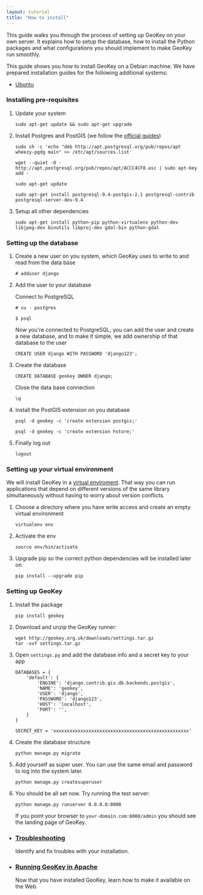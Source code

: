 ```yaml
---
layout: tutorial
title: "How to install"
---
```


This guide walks you through the process of setting up GeoKey on your own server. It explains how to setup the database, how to install the Python packages and what configurations you should implement to make GeoKey run smoothly.

<div class="info-box alert alert-warning">
    <i class="fa fa-exclamation-triangle"></i>
    <div>
        This guide shows you how to install GeoKey on a Debian machine. We have prepared installation guides for the following additional systems:
        <ul class="tutorial-links">
            <li><a href="/help/how-to-install-ubuntu.html">Ubuntu</a></li>
        </ul>
    </div>
</div>

### Installing pre-requisites

1. Update your system

    ```
    sudo apt-get update && sudo apt-get upgrade
    ```

2. Install Postgres and PostGIS (we follow the [official guides](http://trac.osgeo.org/postgis/wiki/UsersWikiPostGIS21UbuntuPGSQL93Apt))

    `sudo sh -c 'echo "deb http://apt.postgresql.org/pub/repos/apt wheezy-pgdg main" >> /etc/apt/sources.list'`

    `wget --quiet -O - http://apt.postgresql.org/pub/repos/apt/ACCC4CF8.asc | sudo apt-key add -`

    `sudo apt-get update`

    `sudo apt-get install postgresql-9.4-postgis-2.1 postgresql-contrib postgresql-server-dev-9.4`

3. Setup all other dependencies

    `sudo apt-get install python-pip python-virtualenv python-dev libjpeg-dev binutils libproj-dev gdal-bin python-gdal`

### Setting up the database

1. Create a new user on you system, which GeoKey uses to write to and read from the data base

    `# adduser django`

2. Add the user to your database

    Connect to PostgreSQL

    `# su - postgres`

    `$ psql`

    Now you're connected to PostgreSQL, you can add the user and create a new database, and to make it simple, we add ownership of that database to the user

    `CREATE USER django WITH PASSWORD 'django123';`

3. Create the database

    `CREATE DATABASE geokey OWNER django;`

    Close the data base connection

    `\q`

4. Install the PostGIS extension on you database

    `psql -d geokey -c 'create extension postgis;'`

    `psql -d geokey -c 'create extension hstore;'`

5. Finally log out

    `logout`

### Setting up your virtual environment

We will install GeoKey in a [virtual enviroment](http://virtualenv.readthedocs.org/en/latest/virtualenv.html). That way you can run applications that depend on different versions of the same library simultaneously without having to worry about version conflicts.

1. Choose a directory where you have write access and create an empty virtual environment

    `virtualenv env`

2. Activate the env

    `source env/bin/activate`

3. Upgrade pip so the correct python dependencies will be installed later on

    `pip install --upgrade pip`

### Setting up GeoKey

1. Install the package

    ```
    pip install geokey
    ```

2. Download and unzip the GeoKey runner:

    ```
    wget http://geokey.org.uk/downloads/settings.tar.gz
    tar -xvf settings.tar.gz
    ```

3. Open `settings.py` and add the database info and a secret key to your app

    ```
    DATABASES = {
        'default': {
            'ENGINE': 'django.contrib.gis.db.backends.postgis',
            'NAME': 'geokey',
            'USER': 'django',
            'PASSWORD': 'django123',
            'HOST': 'localhost',
            'PORT': '',
        }
    }
    ```

    ```
    SECRET_KEY = 'xxxxxxxxxxxxxxxxxxxxxxxxxxxxxxxxxxxxxxxxxxxxxxxxxx'
    ```


4. Create the database structure

    ```
    python manage.py migrate
    ```

5. Add yourself as super user. You can use the same email and password to log into the system later.

    ```
    python manage.py createsuperuser
    ```

6. You should be all set now. Try running the test server:

    ```
    python manage.py runserver 0.0.0.0:8000
    ```

   If you point your browser to `your-domain.com:8000/admin` you should see the landing page of GeoKey.


<div class="info-box alert alert-success">
    <i class="fa fa-check-square-o"></i>
    <div>
        <ul class="tutorial-links">
            <li>
                <h3><a href="/help/install-troubleshooting.html">Troubleshooting</a></h3>
                <p>Identify and fix troubles with your installation.</p>
            </li>
            <li>
                <h3><a href="/help/run-in-apache.html">Running GeoKey in Apache</a></h3>
                <p>Now that you have installed GeoKey, learn how to make it available on the Web.</p>
            </li>
        </ul>
    </div>
</div>
